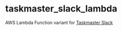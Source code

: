 # taskmaster_slack_lambda
AWS Lambda Function variant for [Taskmaster Slack](https://github.com/fgakk/taskmaster_slack)



